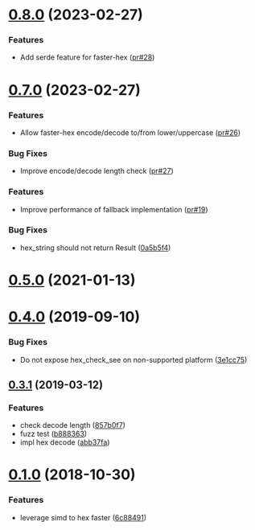 # [0.8.0](https://github.com/nervosnetwork/faster-hex/compare/v0.7.0...v0.8.0) (2023-02-27)

### Features

* Add serde feature for faster-hex ([pr#28](https://github.com/nervosnetwork/faster-hex/pull/28))

# [0.7.0](https://github.com/nervosnetwork/faster-hex/compare/v0.6.1...v0.7.0) (2023-02-27)

### Features

* Allow faster-hex encode/decode to/from lower/uppercase  ([pr#26](https://github.com/nervosnetwork/faster-hex/pull/26))
### Bug Fixes
* Improve encode/decode length check ([pr#27](https://github.com/nervosnetwork/faster-hex/pull/27))

### Features

* Improve performance of fallback implementation ([pr#19](https://github.com/nervosnetwork/faster-hex/pull/19))

### Bug Fixes

* hex_string should not return Result ([0a5b5f4](https://github.com/nervosnetwork/faster-hex/commit/0a5b5f4e60ba149b30991e322f2e474c63813d21))



# [0.5.0](https://github.com/nervosnetwork/faster-hex/compare/v0.4.1...v0.5.0) (2021-01-13)



# [0.4.0](https://github.com/nervosnetwork/faster-hex/compare/v0.3.1...v0.4.0) (2019-09-10)


### Bug Fixes

* Do not expose hex_check_see on non-supported platform ([3e1cc75](https://github.com/nervosnetwork/faster-hex/commit/3e1cc75c1352e604709f32162ca55bdb64544779))



## [0.3.1](https://github.com/nervosnetwork/faster-hex/compare/v0.1.0...v0.3.1) (2019-03-12)


### Features

* check decode length ([857b0f7](https://github.com/nervosnetwork/faster-hex/commit/857b0f7511ce3b33a315768972b155385f823d1e))
* fuzz test ([b888363](https://github.com/nervosnetwork/faster-hex/commit/b888363adb3e3734bce2a8e2b3469191cdf20f5d))
* impl hex decode ([abb37fa](https://github.com/nervosnetwork/faster-hex/commit/abb37fa99e2346059218a32d62d25ac4d28f1d91))



# [0.1.0](https://github.com/nervosnetwork/faster-hex/compare/6c884911ba875ba3ac15f02fbba094cd9efef49a...v0.1.0) (2018-10-30)


### Features

* leverage simd to hex faster ([6c88491](https://github.com/nervosnetwork/faster-hex/commit/6c884911ba875ba3ac15f02fbba094cd9efef49a))
